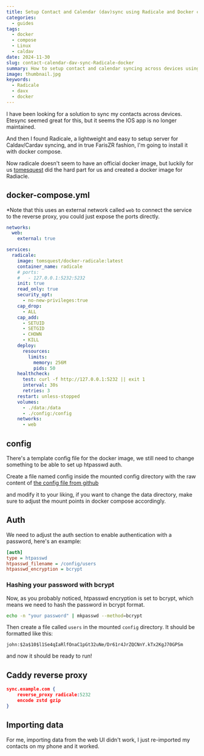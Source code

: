 ```yaml
---
title: Setup Contact and Calendar (dav)sync using Radicale and Docker compose.
categories:
  - guides
tags:
  - docker
  - compose
  - Linux
  - caldav
date: 2024-11-30
slug: contact-calendar-dav-sync-Radicale-docker
summary: How to setup contact and calendar syncing across devices using Radicale server and Docker compose, with authentication and reverse proxy configuration.
image: thumbnail.jpg
keywords:
  - Radicale
  - davx
  - docker
---
```


I have been looking for a solution to sync my contacts across devices.
Etesync seemed great for this, but it seems the IOS app is no longer maintained.

And then I found Radicale, a lightweight and easy to setup server for Caldav/Cardav syncing, and in true FarisZR fashion, I'm going to install it with docker compose.

Now radicale doesn't seem to have an official docker image, but luckily for us [tomesquest](https://github.com/tomsquest/docker-radicale) did the hard part for us and created a docker image for Radiacle.

## docker-compose.yml
*Note that this uses an external network called `web` to connect the service to the reverse proxy, you could just expose the ports directly.

```yaml
networks:
  web:
    external: true

services:
  radicale:
    image: tomsquest/docker-radicale:latest
    container_name: radicale
    # ports:
    #   - 127.0.0.1:5232:5232
    init: true
    read_only: true
    security_opt:
      - no-new-privileges:true
    cap_drop:
      - ALL
    cap_add:
      - SETUID
      - SETGID
      - CHOWN
      - KILL
    deploy:
      resources:
        limits:
          memory: 256M
          pids: 50
    healthcheck:
      test: curl -f http://127.0.0.1:5232 || exit 1
      interval: 30s
      retries: 3
    restart: unless-stopped
    volumes:
      - ./data:/data
      - ./config:/config
    networks:
      - web
```

## config


There's a template config file for the docker image, we still need to change something to be able to set up htpasswd auth.

Create a file named config inside the mounted config directory with the raw content of [the config file from github](https://github.com/tomsquest/docker-radicale/blob/master/config)

and modify it to your liking, if you want to change the data directory, make sure to adjust the mount points in docker compose accordingly.

## Auth
We need to adjust the auth section to enable authentication with a password, here's an example:

```ini
[auth]
type = htpasswd
htpasswd_filename = /config/users
htpasswd_encryption = bcrypt
```

### Hashing your password with bcrypt
Now, as you probably noticed, htpasswd encryption is set to bcrypt, which means we need to hash the password in bcrypt format.

```bash
echo -n "your password" | mkpasswd --method=bcrypt
```

Then create a file called `users` in the mounted `config` directory.
It should be formatted like this:

```htpasswd
john:$2a$10$l1Se4qIaRlfOnaC1pGt32uNe/Dr61r4JrZQCNnY.kTx2KgJ70GPSm
```

and now it should be ready to run!

## Caddy reverse proxy
```json
sync.example.com {
	reverse_proxy radicale:5232
	encode zstd gzip
}
```

## Importing data
For me, importing data from the web UI didn't work, I just re-imported my contacts on my phone and it worked.
